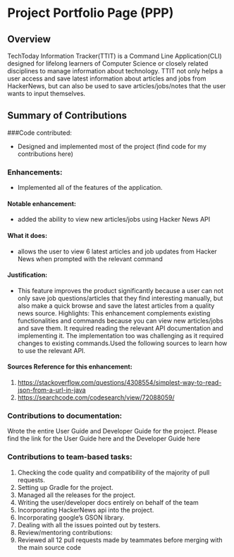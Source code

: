 # Project Portfolio Page (PPP)


## Overview

TechToday Information Tracker(TTIT) is a Command Line Application(CLI) designed for lifelong learners of Computer Science or closely related disciplines to manage information about technology. TTIT not only helps a user access and save latest information about articles and jobs from HackerNews, but can also be used to save articles/jobs/notes that the user wants to input themselves.

## Summary of Contributions 

###Code contributed: 
* Designed and implemented most of the project (find code for my contributions here)

### Enhancements: 
* Implemented all of the features of the application.		 		

#### Notable enhancement:
* added the ability to view new articles/jobs using Hacker News API	      

#### What it does: 
* allows the user to view 6 latest articles and job updates from Hacker News when prompted with the relevant command		

#### Justification:
* This feature improves the product significantly because a user can not only save job questions/articles that they find interesting manually, but also make a quick browse and save the latest articles from a quality news source.						Highlights: This enhancement complements existing functionalities and commands because you can view new articles/jobs and save them. It required reading the relevant API documentation and implementing it. The implementation too was challenging as it required changes to existing commands.Used the following sources to learn how to use the relevant API. 			

#### Sources Reference for this enhancement: 								
1. https://stackoverflow.com/questions/4308554/simplest-way-to-read-json-from-a-url-in-java 
1. https://searchcode.com/codesearch/view/72088059/					

### Contributions to documentation: 

Wrote the entire User Guide and Developer Guide for the project. Please find the link for the User Guide here and the Developer Guide here

### Contributions to team-based tasks:

1. Checking the code quality and compatibility of the majority of pull requests.
1. Setting up Gradle for the project.
1. Managed all the releases for the project.
1. Writing the user/developer docs entirely on behalf of the team
1. Incorporating HackerNews api into the project.
1. Incorporating google’s GSON library.
1. Dealing with all the issues pointed out by testers.
1. Review/mentoring contributions:
1. Reviewed all 12 pull requests made by teammates before merging with the main source code
